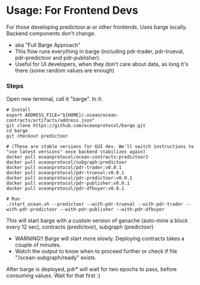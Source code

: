# Usage: For Frontend Devs

For those developing predictoor.ai or other frontends. Uses barge locally. Backend components don't change.
- aka "Full Barge Approach"
- This flow runs everything in barge (including pdr-trader, pdr-trueval, pdr-predictoor and pdr-publisher).
- Useful for UI developers, when they don't care about data, as long it's there (some random values are enough)

### Steps

Open new terminal, call it "barge". In it:
```console
# Install
export ADDRESS_FILE="${HOME}/.ocean/ocean-contracts/artifacts/address.json"
git clone https://github.com/oceanprotocol/barge.git
cd barge
git checkout predictoor

# (These are stable versions for GUI dev. We'll switch instructions to "use latest versions" once backend stabilizes again)
docker pull oceanprotocol/ocean-contracts:predictoor2
docker pull oceanprotocol/subgraph:predictoor
docker pull oceanprotocol/pdr-trader:v0.0.1
docker pull oceanprotocol/pdr-trueval:v0.0.1
docker pull oceanprotocol/pdr-predictoor:v0.0.1
docker pull oceanprotocol/pdr-publisher:v0.0.1
docker pull oceanprotocol/pdr-dfbuyer:v0.0.1

# Run
./start_ocean.sh --predictoor --with-pdr-trueval --with-pdr-trader --with-pdr-predictoor --with-pdr-publisher --with-pdr-dfbuyer
```

This will start barge with a custom version of ganache (auto-mine a block every 12 sec), contracts (predictoor), subgraph (predictoor)
- WARNING!! Barge will start more slowly. Deploying contracts takes a couple of minutes.
- Watch the output to know when to proceed further or check if file "/ocean-subgraph/ready" exists.

After barge is deployed, pdr* will wait for two epochs to pass, before consuming values. Wait for that first :)
